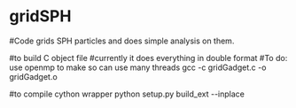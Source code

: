 # gridSPH

#Code grids SPH particles and does simple analysis on them.


#to build C object file
#currently it does everything in double format
#To do: use openmp to make so can use many threads
gcc -c gridGadget.c -o gridGadget.o

#to compile cython wrapper
python setup.py build_ext --inplace

